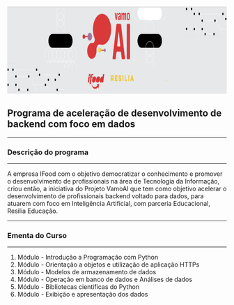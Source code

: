 <img src="https://github.com/giselemanuel/programa-Ifood-backend/blob/main/imagens/programa-ifood.png" data-canonical-src="https://gyazo.com/eb5c5741b6a9a16c692170a41a49c858.png" width="20000" height="200" />

## Programa de aceleração de desenvolvimento de backend com foco em dados
---

### Descrição do programa
---
A empresa IFood com o objetivo democratizar o conhecimento e promover o desenvolvimento de profissionais na área de Tecnologia da Informação, criou então, a iniciativa do Projeto VamoAI que tem  como objetivo acelerar o desenvolvimento de profissionais backend voltado para dados, para atuarem com foco em Inteligência Artificial, com parceria Educacional, Resilia Educação.

---
### Ementa do Curso
---
1. Módulo - Introdução a Programação com Python
3. Módulo - Orientação a objetos e utilização de aplicação HTTPs
4. Módulo - Modelos de armazenamento de dados
5. Módulo - Operação em banco de dados e Análises de dados
6. Módulo - Bibliotecas cientificas do Python
7. Módulo - Exibição e apresentação dos dados
